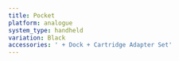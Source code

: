 ```yaml
---
title: Pocket
platform: analogue
system_type: handheld
variation: Black
accessories: ' + Dock + Cartridge Adapter Set'
---
```

